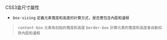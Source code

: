 CSS3盒尺寸屬性
- `box-sizing` <small>定義元素寬度和高度的計算方式，是否應包含內距和邊框</small>

>`content-box` <small>元素為初始的寬度和高度</small>
>`border-box` <small>計算元素的寬度和高度會自動扣除內距和邊框</small>